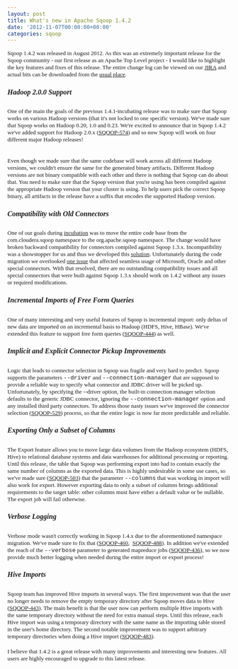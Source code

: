 ```yaml
---
layout: post
title: What's new in Apache Sqoop 1.4.2
date: '2012-11-07T00:00:00+00:00'
categories: sqoop
---
```

<p><b id="internal-source-marker_0.7268701861612499" style="font-family: 'Times New Roman'; font-size: medium; font-weight: normal; "> </b></p> 
  <p><b id="internal-source-marker_0.7268701861612499" style="font-family: 'Times New Roman'; font-size: medium; font-weight: normal; "><span style="font-size: 13px; font-family: Verdana; background-color: transparent; vertical-align: baseline; white-space: pre-wrap; ">Sqoop 1.4.2 was released in August 2012. As this was an extremely important release for the Sqoop community - our first release as an Apache Top Level project - I would like to highlight the key features and fixes of this release. The entire change log can be viewed on our </span><a href="https://issues.apache.org/jira/secure/ReleaseNote.jspa?projectId=12311320&amp;version=12320141"><span style="font-size: 13px; font-family: Verdana; background-color: transparent; vertical-align: baseline; white-space: pre-wrap; ">JIRA</span></a><span style="font-size: 13px; font-family: Verdana; background-color: transparent; vertical-align: baseline; white-space: pre-wrap; "> and actual bits can be downloaded from the </span><a href="http://www.apache.org/dyn/closer.cgi/sqoop/"><span style="font-size: 13px; font-family: Verdana; background-color: transparent; vertical-align: baseline; white-space: pre-wrap; ">usual place</span></a><span style="font-size: 13px; font-family: Verdana; background-color: transparent; vertical-align: baseline; white-space: pre-wrap; ">. </span></b> </p> 
  <h5 dir="ltr" style="display: inline !important; "><b id="internal-source-marker_0.7268701861612499" style="font-family: 'Times New Roman'; font-size: medium; font-weight: normal; "><span style="font-family: Verdana; background-color: transparent; vertical-align: baseline; white-space: pre-wrap; "><b id="internal-source-marker_0.7268701861612499" style="white-space: normal; font-family: 'Times New Roman'; font-weight: normal; "> 
          <h5 dir="ltr"><span style="font-family: Verdana; background-color: transparent; vertical-align: baseline; white-space: pre-wrap; ">Hadoop 2.0.0 Support</span></h5></b></span></b></h5> 
  <p><b id="internal-source-marker_0.7268701861612499" style="font-family: 'Times New Roman'; font-size: medium; font-weight: normal; "><span style="font-size: 13px; font-family: Verdana; background-color: transparent; vertical-align: baseline; white-space: pre-wrap; ">One of the main the goals of the previous 1.4.1-incubating release was to make sure that Sqoop works on various Hadoop versions (that it's not locked to one specific version). We've made sure that Sqoop works on Hadoop 0.20, 1.0 and 0.23. We're excited to announce that in Sqoop 1.4.2 we've added support for Hadoop 2.0.x (</span><a href="https://issues.apache.org/jira/browse/SQOOP-574"><span style="font-size: 13px; font-family: Verdana; background-color: transparent; vertical-align: baseline; white-space: pre-wrap; ">SQOOP-574</span></a><span style="font-size: 13px; font-family: Verdana; background-color: transparent; vertical-align: baseline; white-space: pre-wrap; ">) and so now Sqoop will work on four different major Hadoop releases!</span></b></p><b id="internal-source-marker_0.7268701861612499" style="font-family: 'Times New Roman'; font-size: medium; font-weight: normal; "><span style="font-size: 13px; font-family: Verdana; background-color: transparent; vertical-align: baseline; white-space: pre-wrap; "></span><br /><span style="font-size: 13px; font-family: Verdana; background-color: transparent; vertical-align: baseline; white-space: pre-wrap; ">Even though we made sure that the same codebase will work across all different Hadoop versions, we couldn't ensure the same for the generated binary artifacts. Different Hadoop versions are not binary compatible with each other and there is nothing that Sqoop can do about that. You need to make sure that the Sqoop version that you're using has been compiled against the appropriate Hadoop version that your cluster is using. To help users pick the correct Sqoop binary, all artifacts in the release have a suffix that encodes the supported Hadoop version.</span><br /> 
    <h5 dir="ltr"><span style="font-family: Verdana; background-color: transparent; vertical-align: baseline; white-space: pre-wrap; ">Compatibility with Old Connectors</span></h5><span style="font-size: 13px; font-family: Verdana; background-color: transparent; vertical-align: baseline; white-space: pre-wrap; ">One of our goals during </span><a href="http://incubator.apache.org/"><span style="font-size: 13px; font-family: Verdana; background-color: transparent; vertical-align: baseline; white-space: pre-wrap; ">incubation</span></a><span style="font-size: 13px; font-family: Verdana; background-color: transparent; vertical-align: baseline; white-space: pre-wrap; "> was to move the entire code base from the com.cloudera.sqoop namespace to the org.apache.sqoop namespace. The change would have broken backward compatibility for connectors compiled against Sqoop 1.3.x. Incompatibility was a showstopper for us and thus we developed this </span><a href="https://cwiki.apache.org/confluence/display/SQOOP/Namespace+Migration"><span style="font-size: 13px; font-family: Verdana; background-color: transparent; vertical-align: baseline; white-space: pre-wrap; ">solution</span></a><span style="font-size: 13px; font-family: Verdana; background-color: transparent; vertical-align: baseline; white-space: pre-wrap; ">. Unfortunately during the code migration we overlooked </span><a href="https://issues.apache.org/jira/browse/SQOOP-480"><span style="font-size: 13px; font-family: Verdana; background-color: transparent; vertical-align: baseline; white-space: pre-wrap; ">one issue</span></a><span style="font-size: 13px; font-family: Verdana; background-color: transparent; vertical-align: baseline; white-space: pre-wrap; "> that affected seamless usage of Microsoft, Oracle and other special connectors. With that resolved, there are no outstanding compatibility issues and all special connectors that were built against Sqoop 1.3.x should work on 1.4.2 without any issues or required modifications.</span><br /> 
    <h5 dir="ltr"><span style="font-family: Verdana; background-color: transparent; vertical-align: baseline; white-space: pre-wrap; ">Incremental Imports of Free Form Queries</span></h5><span style="font-size: 13px; font-family: Verdana; background-color: transparent; vertical-align: baseline; white-space: pre-wrap; ">One of many interesting and very useful features of Sqoop is incremental import: only deltas of new data are imported on an incremental basis to Hadoop (HDFS, Hive, HBase). We've extended this feature to support free form queries (</span><a href="https://issues.apache.org/jira/browse/SQOOP-444"><span style="font-size: 13px; font-family: Verdana; background-color: transparent; vertical-align: baseline; white-space: pre-wrap; ">SQOOP-444</span></a><span style="font-size: 13px; font-family: Verdana; background-color: transparent; vertical-align: baseline; white-space: pre-wrap; ">) as well.</span><br /> 
    <h5 dir="ltr"><span style="font-family: Verdana; background-color: transparent; vertical-align: baseline; white-space: pre-wrap; ">Implicit and Explicit Connector Pickup Improvements</span></h5><span style="font-size: 13px; font-family: Verdana; background-color: transparent; vertical-align: baseline; white-space: pre-wrap; ">Logic that leads to connector selection in Sqoop was fragile and very hard to predict. Sqoop supports the parameters </span><span style="font-size: 13px; font-family: 'Courier New'; background-color: transparent; vertical-align: baseline; white-space: pre-wrap; ">--driver</span><span style="font-size: 13px; font-family: Verdana; background-color: transparent; vertical-align: baseline; white-space: pre-wrap; "> and </span><span style="font-size: 13px; font-family: 'Courier New'; background-color: transparent; vertical-align: baseline; white-space: pre-wrap; ">--connection-manager</span><span style="font-size: 13px; font-family: Verdana; background-color: transparent; vertical-align: baseline; white-space: pre-wrap; "> that are supposed to provide a reliable way to specify what connector and JDBC driver will be picked up. Unfortunately, by specifying the --driver option, the built-in connection manager selection defaults to the generic JDBC connector, ignoring the </span><span style="font-size: 13px; font-family: 'Courier New'; background-color: transparent; vertical-align: baseline; white-space: pre-wrap; ">--connection-manager</span><span style="font-size: 13px; font-family: Verdana; background-color: transparent; vertical-align: baseline; white-space: pre-wrap; "> option and any installed third party connectors. To address those nasty issues we've improved the connector selection (</span><a href="https://issues.apache.org/jira/browse/SQOOP-529"><span style="font-size: 13px; font-family: Verdana; background-color: transparent; vertical-align: baseline; white-space: pre-wrap; ">SQOOP-529</span></a><span style="font-size: 13px; font-family: Verdana; background-color: transparent; vertical-align: baseline; white-space: pre-wrap; ">) process, so that the entire logic is now far more predictable and reliable.</span><br /> 
    <h5 dir="ltr"><span style="font-family: Verdana; background-color: transparent; vertical-align: baseline; white-space: pre-wrap; ">Exporting Only a Subset of Columns</span></h5><span style="font-size: 13px; font-family: Verdana; background-color: transparent; vertical-align: baseline; white-space: pre-wrap; ">The Export feature allows you to move large data volumes from the Hadoop ecosystem (HDFS, Hive) to relational database systems and data warehouses for additional processing or reporting. Until this release, the table that Sqoop was performing export into had to contain exactly the same number of columns as the exported data. This is highly undesirable in some use cases, so we've made sure (</span><a href="https://issues.apache.org/jira/browse/SQOOP-503"><span style="font-size: 13px; font-family: Verdana; background-color: transparent; vertical-align: baseline; white-space: pre-wrap; ">SQOOP-503</span></a><span style="font-size: 13px; font-family: Verdana; background-color: transparent; vertical-align: baseline; white-space: pre-wrap; ">) that the parameter </span><span style="font-size: 13px; font-family: 'Courier New'; background-color: transparent; vertical-align: baseline; white-space: pre-wrap; ">--columns</span><span style="font-size: 13px; font-family: Verdana; background-color: transparent; vertical-align: baseline; white-space: pre-wrap; "> that was working in import will also work for export. However exporting data to only a subset of columns brings additional requirements to the target table: other columns must have either a default value or be nullable. The export job will fail otherwise.</span><br /> 
    <h5 dir="ltr"><span style="font-family: Verdana; background-color: transparent; vertical-align: baseline; white-space: pre-wrap; ">Verbose Logging</span></h5><span style="font-size: 13px; font-family: Verdana; background-color: transparent; vertical-align: baseline; white-space: pre-wrap; ">Verbose mode wasn't correctly working in Sqoop 1.4.x due to the aforementioned namespace migration. We've made sure to fix that (</span><a href="https://issues.apache.org/jira/browse/SQOOP-460"><span style="font-size: 13px; font-family: Verdana; background-color: transparent; vertical-align: baseline; white-space: pre-wrap; ">SQOOP-460</span></a><span style="font-size: 13px; font-family: Verdana; background-color: transparent; vertical-align: baseline; white-space: pre-wrap; ">, &nbsp;</span><a href="https://issues.apache.org/jira/browse/SQOOP-488"><span style="font-size: 13px; font-family: Verdana; background-color: transparent; vertical-align: baseline; white-space: pre-wrap; ">SQOOP-488</span></a><span style="font-size: 13px; font-family: Verdana; background-color: transparent; vertical-align: baseline; white-space: pre-wrap; ">). In addition we've extended the reach of the </span><span style="font-size: 13px; font-family: 'Courier New'; background-color: transparent; vertical-align: baseline; white-space: pre-wrap; ">--verbose</span><span style="font-size: 13px; font-family: Verdana; background-color: transparent; vertical-align: baseline; white-space: pre-wrap; "> parameter to generated mapreduce jobs (</span><a href="https://issues.apache.org/jira/browse/SQOOP-436"><span style="font-size: 13px; font-family: Verdana; background-color: transparent; vertical-align: baseline; white-space: pre-wrap; ">SQOOP-436</span></a><span style="font-size: 13px; font-family: Verdana; background-color: transparent; vertical-align: baseline; white-space: pre-wrap; ">), so we now provide much better logging when needed during the entire import or export process!</span><br /> 
    <h5 dir="ltr"><span style="font-family: Verdana; background-color: transparent; vertical-align: baseline; white-space: pre-wrap; ">Hive Imports</span></h5><span style="font-size: 13px; font-family: Verdana; background-color: transparent; vertical-align: baseline; white-space: pre-wrap; ">Sqoop team has improved Hive imports in several ways. The first improvement was that the user no longer needs to remove the empty temporary directory after Sqoop moves data to Hive (</span><a href="https://issues.apache.org/jira/browse/SQOOP-443"><span style="font-size: 13px; font-family: Verdana; background-color: transparent; vertical-align: baseline; white-space: pre-wrap; ">SQOOP-443</span></a><span style="font-size: 13px; font-family: Verdana; background-color: transparent; vertical-align: baseline; white-space: pre-wrap; ">). The main benefit is that the user now can perform multiple Hive imports with the same temporary directory without the need for extra manual steps. Until this release, each Hive import was using a temporary directory with the same name as the importing table stored in the user's home directory. The second notable improvement was to support arbitrary temporary directories when doing a Hive import (</span><a href="https://issues.apache.org/jira/browse/SQOOP-483"><span style="font-size: 13px; font-family: Verdana; background-color: transparent; vertical-align: baseline; white-space: pre-wrap; ">SQOOP-483</span></a><span style="font-size: 13px; font-family: Verdana; background-color: transparent; vertical-align: baseline; white-space: pre-wrap; ">). </span><br /><span style="font-size: 13px; font-family: Verdana; background-color: transparent; vertical-align: baseline; white-space: pre-wrap; "></span><br /><span style="font-size: 13px; font-family: Verdana; background-color: transparent; vertical-align: baseline; white-space: pre-wrap; ">I believe that 1.4.2 is a great release with many improvements and interesting new features. All users are highly encouraged to upgrade to this latest release.</span><br /></b> 
  <p> </p>
